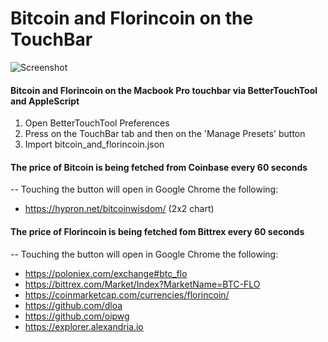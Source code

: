 # Bitcoin and Florincoin on the TouchBar
![Screenshot](https://i.imgur.com/OpQPT8S.jpg)
#### Bitcoin and Florincoin on the Macbook Pro touchbar via BetterTouchTool and AppleScript

1. Open BetterTouchTool Preferences
2. Press on the TouchBar tab and then on the 'Manage Presets' button
3. Import bitcoin_and_florincoin.json

#### The price of Bitcoin is being fetched from Coinbase every 60 seconds
-- Touching the button will open in Google Chrome the following: 
* https://hypron.net/bitcoinwisdom/ (2x2 chart)
    
    
#### The price of Florincoin is being fetched fom Bittrex every 60 seconds
-- Touching the button will open in Google Chrome the following: 
* https://poloniex.com/exchange#btc_flo
* https://bittrex.com/Market/Index?MarketName=BTC-FLO 
* https://coinmarketcap.com/currencies/florincoin/ 
* https://github.com/dloa
* https://github.com/oipwg 
* https://explorer.alexandria.io
   
